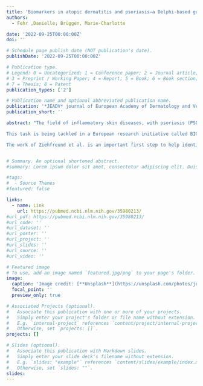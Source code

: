 ```yaml
---
title: 'Biomarkers in atopic dermatitis and psoriasis—a Delphi-based guide through the jungle?'
authors:
  - Fehr ,Danielle; Brüggen, Marie‐Charlotte

date: '2022-09-25T00:00:00Z'
doi: ''

# Schedule page publish date (NOT publication's date).
publishDate: '2022-09-25T00:00:00Z'

# Publication type.
# Legend: 0 = Uncategorized; 1 = Conference paper; 2 = Journal article;
# 3 = Preprint / Working Paper; 4 = Report; 5 = Book; 6 = Book section;
# 7 = Thesis; 8 = Patent
publication_types: ['2']

# Publication name and optional abbreviated publication name.
publication: '*JEADV* journal of European Academy of Dermatology and Venereology'
publication_short: ''

abstract: "The field of inflammatory skin diseases, with psoriasis (PSO) and atopic dermatitis (AD) at its forefront, is on the surge of personalized medicine. Over the past decade, the treatment landscape of these diseases has drastically changed, and many new compounds are in the pipeline. 1 Targeted treatments have become actual game changers to achieve disease control in PSO and AD. Along with these developments, the insight has emerged that the efficacy of these medications considerably varies among patients. A complex interplay of genetic, immunological and environmental factors contributes to this heterogeneity. In AD, for instance, various endo‐ and phenotypes have been described and characterized, depending on the affected area (e.g. head and neck type), the presence/absence of comorbidities, the patient's ethnicity or age. This complexity goes along with the need to stratify patients (1) to optimize the choice of treatment and (2) to predict treatment response. This has resulted in a boom of biomarker research. Biomarkers are, as has stated by the World Health Organization and International Program on Chemical Safety in 2001, ‘any substance, structure, or process that can be measured in the body or its products and influence or predict the incidence of outcome or disease’. 7 The number of publications identifying new possible diagnostic or predictive biomarkers in AD and PSO is constantly growing and urges the need to define high‐quality criteria to assess their validity and enable their translation and use in clinical practice.

This task is being tackled in a European research initiative called BIOMAP (Biomarkers in AD and PSO), a consortium of researchers, clinicians, industry partners and patient organization representatives. 8 In this context, Ziehfreund et al. 9 have performed a two‐round Delphi survey to identify the characteristics of high‐quality biomarkers for AD and PSO. A Delphi survey is a structured approach to get an expert consensus based on several rounds of open questions/statements whereby the experts do not have to meet in person—an advantage in times with an ongoing pandemic. 10 In the present study, three open questions were asked about the requirements of biomarkers, obstacles concerning their implementation and desired outcomes. Based on the answers, 26 statements were developed and rated in the second round. Reliability and the importance of the positive predictive value were rated as the highest priorities among the assessed statements about biomarkers. This underlines the importance of validation of biomarkers to ensure their utility in a clinical setting.

The work of Ziehfreund et al. is an important first step to help identify standardized quality characteristics and to point out gaps in the current research landscape for biomarkers in AD/PSO. Future studies should further dissect the disease‐specific needs of biomarkers and solicit experts involved in biomarker discovery, validation and translation to enable the development of recommendations/guidelines in this area. As the experts of this publication agree on, a good biomarker should be relevant, reliable, valid and have a high positive predictive value. And the more personalized medicine gets, the more important meaningful biomarkers become."


# Summary. An optional shortened abstract.
#summary: Lorem ipsum dolor sit amet, consectetur adipiscing elit. Duis posuere tellus ac convallis placerat. Proin tincidunt magna sed ex sollicitudin condimentum.

#tags:
#  - Source Themes
#featured: false

links:
  - name: Link
    url: https://pubmed.ncbi.nlm.nih.gov/35980213/
#url_pdf: https://pubmed.ncbi.nlm.nih.gov/35980213/
#url_code: ''
#url_dataset: ''
#url_poster: ''
#url_project: ''
#url_slides: ''
#url_source: ''
#url_video: ''

# Featured image
# To use, add an image named `featured.jpg/png` to your page's folder.
image:
  caption: 'Image credit: [**Unsplash**](https://unsplash.com/photos/jdD8gXaTZsc)'
  focal_point: ''
  preview_only: true

# Associated Projects (optional).
#   Associate this publication with one or more of your projects.
#   Simply enter your project's folder or file name without extension.
#   E.g. `internal-project` references `content/project/internal-project/index.md`.
#   Otherwise, set `projects: []`.
projects: []

# Slides (optional).
#   Associate this publication with Markdown slides.
#   Simply enter your slide deck's filename without extension.
#   E.g. `slides: "example"` references `content/slides/example/index.md`.
#   Otherwise, set `slides: ""`.
slides:
---
```

